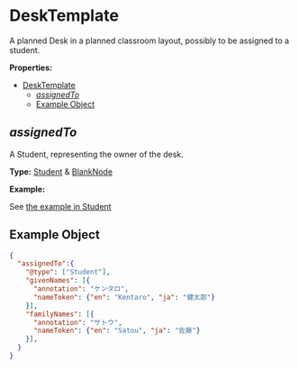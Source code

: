 # DeskTemplate

A planned Desk in a planned classroom layout, possibly to be assigned to a student.

**Properties:**

- [DeskTemplate](#desktemplate)
  - [*assignedTo*](#assignedto)
  - [Example Object](#example-object)

## *assignedTo*

A Student, representing the owner of the desk.

**Type:** [Student](./Student.md) & [BlankNode](./BlankNode.md)

**Example:**

See [the example in Student](Student.md#example-object)

## Example Object

```json
{ 
  "assignedTo":{
    "@type": ["Student"],
    "givenNames": [{
      "annotation": "ケンタロ",
      "nameToken": {"en": "Kentaro", "ja": "健太郎"}
    }],
    "familyNames": [{
      "annotation": "サトウ",
      "nameToken": {"en": "Satou", "ja": "佐藤"}
    }],
  }
}
```
